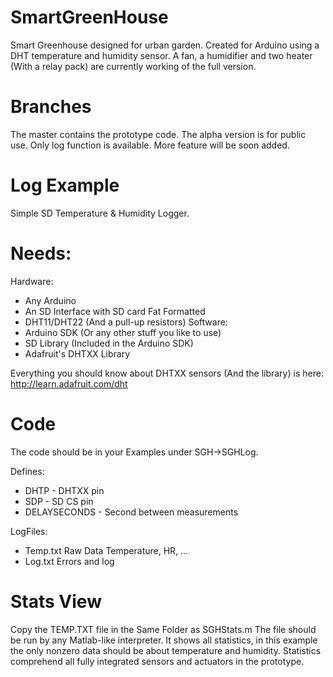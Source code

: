 SmartGreenHouse
===============

Smart Greenhouse designed for urban garden.
Created for Arduino using a DHT temperature and humidity sensor.
A fan, a humidifier and two heater (With a relay pack) are currently working of the full version.

Branches
========
The master contains the prototype code.
The alpha version is for public use. Only log function is available. More feature will be soon added.

Log Example
===========
Simple SD Temperature & Humidity Logger.

Needs:
==
Hardware:

- Any Arduino
- An SD Interface with SD card Fat Formatted
- DHT11/DHT22 (And a pull-up resistors)
Software:
- Arduino SDK (Or any other stuff you like to use)
- SD Library (Included in the Arduino SDK)
- Adafruit's DHTXX Library

Everything you should know about DHTXX sensors (And the library) is here: http://learn.adafruit.com/dht

Code
====
The code should be in your Examples under SGH->SGHLog.

Defines:
- DHTP 		- DHTXX pin
- SDP		- SD CS pin
- DELAYSECONDS 	- Second between measurements

LogFiles:
- Temp.txt
	Raw Data
	Temperature, HR, ...
- Log.txt
Errors and log

Stats View
==========
Copy the TEMP.TXT file in the Same Folder as SGHStats.m
The file should be run by any Matlab-like interpreter. It shows all statistics, in this example the only nonzero data should be about temperature and humidity.
Statistics comprehend all fully integrated sensors and actuators in the prototype.



